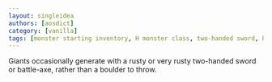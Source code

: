 ```yaml
---
layout: singleidea
authors: [aosdict]
category: [vanilla]
tags: [monster starting inventory, H monster class, two-handed sword, battle-axe]
---
```

Giants occasionally generate with a rusty or very rusty two-handed sword or battle-axe, rather than a boulder to throw.
